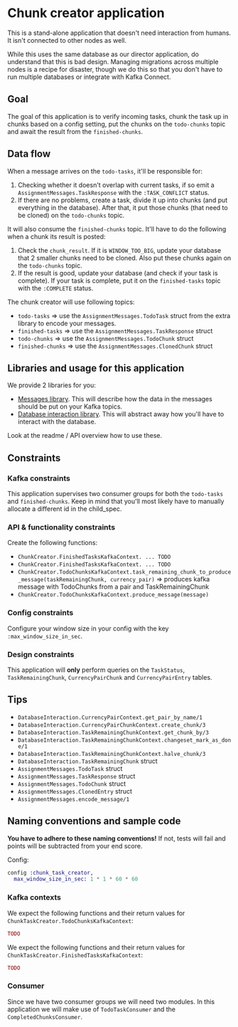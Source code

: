 # Chunk creator application

This is a stand-alone application that doesn't need interaction from humans. It isn't connected to other nodes as well.

While this uses the same database as our director application, do understand that this is bad design. Managing migrations across multiple nodes is a recipe for disaster, though we do this so that you don't have to run multiple databases or integrate with Kafka Connect.

## Goal

The goal of this application is to verify incoming tasks, chunk the task up in chunks based on a config setting, put the chunks on the `todo-chunks` topic and await the result from the `finished-chunks`.

## Data flow

When a message arrives on the `todo-tasks`, it'll be responsible for:

 1. Checking whether it doesn't overlap with current tasks, if so emit a `AssignmentMessages.TaskResponse` with the `:TASK_CONFLICT` status.
 2. If there are no problems, create a task, divide it up into chunks (and put everything in the database). After that, it put those chunks (that need to be cloned) on the `todo-chunks` topic.

It will also consume the `finished-chunks` topic. It'll have to do the following when a chunk its result is posted:

 1. Check the `chunk_result`. If it is `WINDOW_TOO_BIG`, update your database that 2 smaller chunks need to be cloned. Also put these chunks again on the `todo-chunks` topic.
 2. If the result is good, update your database (and check if your task is complete). If your task is complete, put it on the `finished-tasks` topic with the `:COMPLETE` status.

The chunk creator will use following topics:

* `todo-tasks` => use the `AssignmentMessages.TodoTask` struct from the extra library to encode your messages.
* `finished-tasks` => use the `AssignmentMessages.TaskResponse` struct
* `todo-chunks` => use the `AssignmentMessages.TodoChunk` struct
* `finished-chunks` => use the `AssignmentMessages.ClonedChunk` struct

## Libraries and usage for this application

We provide 2 libraries for you:

* [Messages library](https://github.com/distributed-applications-2021/assignment-messages). This will describe how the data in the messages should be put on your Kafka topics.
* [Database interaction library](https://github.com/distributed-applications-2021/assignment-database-interaction). This will abstract away how you'll have to interact with the database.

Look at the readme / API overview how to use these.

## Constraints

### Kafka constraints

This application supervises two consumer groups for both the `todo-tasks` and `finished-chunks`. Keep in mind that you'll most likely have to manually allocate a different id in the child_spec.

### API & functionality constraints

Create the following functions:

* `ChunkCreator.FinishedTasksKafkaContext. ... TODO`
* `ChunkCreator.FinishedTasksKafkaContext. ... TODO`
* `ChunkCreator.TodoChunksKafkaContext.task_remaining_chunk_to_produce_message(taskRemainingChunk, currency_pair)` => produces kafka message with TodoChunks from a pair and TaskRemainingChunk
* `ChunkCreator.TodoChunksKafkaContext.produce_message(message)`

### Config constraints

Configure your window size in your config with the key `:max_window_size_in_sec`.

### Design constraints

This application will __only__ perform queries on the `TaskStatus`, `TaskRemainingChunk`, `CurrencyPairChunk` and `CurrencyPairEntry` tables.

## Tips

* `DatabaseInteraction.CurrencyPairContext.get_pair_by_name/1`
* `DatabaseInteraction.CurrencyPairChunkContext.create_chunk/3`
* `DatabaseInteraction.TaskRemainingChunkContext.get_chunk_by/3`
* `DatabaseInteraction.TaskRemainingChunkContext.changeset_mark_as_done/1`
* `DatabaseInteraction.TaskRemainingChunkContext.halve_chunk/3`
* `DatabaseInteraction.TaskRemainingChunk` struct
* `AssignmentMessages.TodoTask` struct
* `AssignmentMessages.TaskResponse` struct
* `AssignmentMessages.TodoChunk` struct
* `AssignmentMessages.ClonedEntry` struct
* `AssignmentMessages.encode_message/1`

## Naming conventions and sample code

__You have to adhere to these naming conventions!__ If not, tests will fail and points will be subtracted from your end score.

Config:

```elixir
config :chunk_task_creator,
  max_window_size_in_sec: 1 * 1 * 60 * 60
```

### Kafka contexts

We expect the following functions and their return values for `ChunkTaskCreator.TodoChunksKafkaContext`:

```elixir
TODO
```

We expect the following functions and their return values for `ChunkTaskCreator.FinishedTasksKafkaContext`:

```elixir
TODO
```

### Consumer

Since we have two consumer groups we will need two modules. In this application we will make use of `TodoTaskConsumer` and the `CompletedChunksConsumer`.
